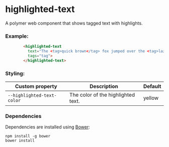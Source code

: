 # highlighted-text

A polymer web component that shows tagged text with highlights.

### Example:
```html
        <highlighted-text
          text="The <tag>quick brown</tag> fox jumped over the <tag>lazy</tag> dog."
          tags="tag">
        </highlighted-text>
```

### Styling:

Custom property            | Description                        | Default
---------------------------|------------------------------------|--------
`--highlighted-text-color` | The color of the highlighted text. | yellow

### Dependencies

Dependencies are installed using [Bower](http://bower.io/):

    npm install -g bower
    bower install
